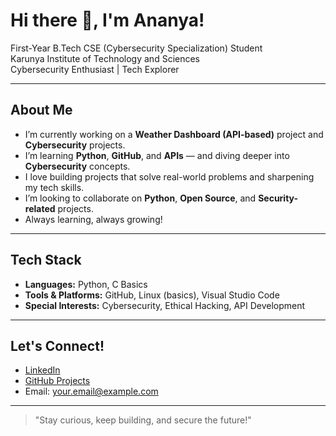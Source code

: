 # Hi there 👋, I'm Ananya!

 First-Year B.Tech CSE (Cybersecurity Specialization) Student  
 Karunya Institute of Technology and Sciences  
 Cybersecurity Enthusiast | Tech Explorer  

---

##  About Me
-  I’m currently working on a **Weather Dashboard (API-based)** project and **Cybersecurity** projects.
-  I’m learning **Python**, **GitHub**, and **APIs** — and diving deeper into **Cybersecurity** concepts.
-  I love building projects that solve real-world problems and sharpening my tech skills.
-  I’m looking to collaborate on **Python**, **Open Source**, and **Security-related** projects.
-  Always learning, always growing!

---

##  Tech Stack
- **Languages:** Python, C Basics
- **Tools & Platforms:** GitHub, Linux (basics), Visual Studio Code
- **Special Interests:** Cybersecurity, Ethical Hacking, API Development

---

##  Let's Connect!
-  [LinkedIn](www.linkedin.com/in/ananyasankar)  
-  [GitHub Projects](https://github.com/Ananya1718)  
-  Email: your.email@example.com  

---
> "Stay curious, keep building, and secure the future!" 
